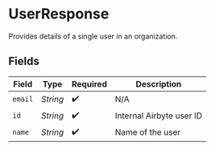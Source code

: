# UserResponse

Provides details of a single user in an organization.


## Fields

| Field                    | Type                     | Required                 | Description              |
| ------------------------ | ------------------------ | ------------------------ | ------------------------ |
| `email`                  | *String*                 | :heavy_check_mark:       | N/A                      |
| `id`                     | *String*                 | :heavy_check_mark:       | Internal Airbyte user ID |
| `name`                   | *String*                 | :heavy_check_mark:       | Name of the user         |